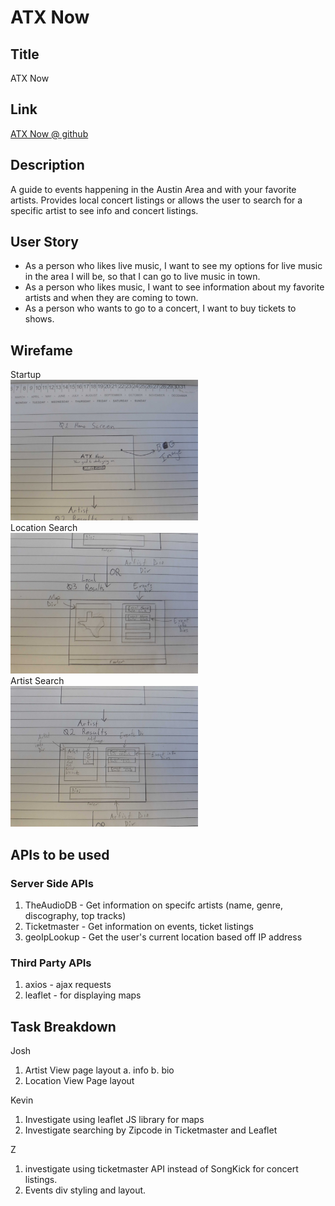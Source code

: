 # ATX Now
## Title
ATX Now

## Link
[ATX Now @ github](https://kgeary.github.io/atxnow/)

## Description
A guide to events happening in the Austin Area and with your favorite artists. Provides
local concert listings or allows the user to search for a specific artist to see info and concert listings.

## User Story
* As a person who likes live music, I want to see my options for live music in the area I will be, so that I can go to live music in town.  
* As a person who likes music, I want to see information about my favorite artists and when they are coming to town.  
* As a person who wants to go to a concert, I want to buy tickets to shows.  

## Wirefame
Startup   
<img src="assets/images/20200106_130145.jpg" width="300px">  
Location Search  
<img src="assets/images/20200106_130152.jpg" width="300px">  
Artist Search  
<img src="assets/images/20200106_130148.jpg" width="300px">  

## APIs to be used
### Server Side APIs
1. TheAudioDB - Get information on specifc artists (name, genre, discography, top tracks)
2. Ticketmaster - Get information on events, ticket listings
3. geoIpLookup - Get the user's current location based off IP address

### Third Party APIs
1. axios - ajax requests
2. leaflet - for displaying maps

## Task Breakdown
Josh
1. Artist View page layout
    a. info
    b. bio
2. Location View Page layout

Kevin
1. Investigate using leaflet JS library for maps
2. Investigate searching by Zipcode in Ticketmaster and Leaflet

Z
1. investigate using ticketmaster API instead of SongKick for concert listings.
2. Events div styling and layout.